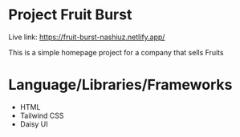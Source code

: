# Project Fruit Burst

Live link: https://fruit-burst-nashiuz.netlify.app/

This is a simple homepage project for a company that sells Fruits

# Language/Libraries/Frameworks

- HTML
- Tailwind CSS
- Daisy UI
